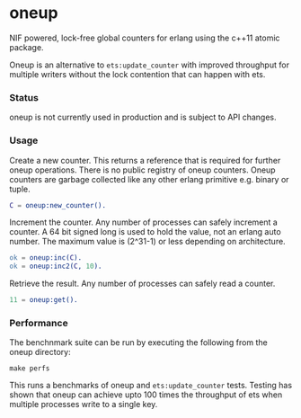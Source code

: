 # oneup

NIF powered, lock-free global counters for erlang using the c++11 atomic package.

Oneup is an alternative to `ets:update_counter` with improved throughput for multiple writers without the lock contention that can happen with ets.

### Status

oneup is not currently used in production and is subject to API changes. 

### Usage

Create a new counter. This returns a reference that is required for further oneup operations. There is no public registry of oneup counters. Oneup counters are garbage collected like any other erlang primitive e.g. binary or tuple.

```erlang
C = oneup:new_counter().
```

Increment the counter. Any number of processes can safely increment a counter. A 64 bit signed long is used to hold the value, not an erlang auto number. The maximum value is (2^31-1) or less depending on architecture.

```erlang
ok = oneup:inc(C).
ok = oneup:inc2(C, 10).
```

Retrieve the result. Any number of processes can safely read a counter.

```erlang
11 = oneup:get().
```

### Performance

The benchnmark suite can be run by executing the following from the oneup directory:

    make perfs

This runs a benchmarks of oneup and `ets:update_counter` tests. Testing has shown that oneup can achieve upto 100 times the throughput of ets when multiple processes write to a single key.
